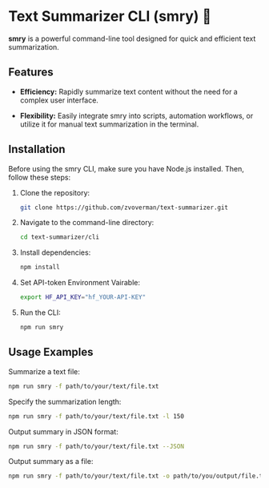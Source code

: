 # Text Summarizer CLI (smry) :leaves:

**smry** is a powerful command-line tool designed for quick and efficient text summarization. 

## Features

- **Efficiency:** Rapidly summarize text content without the need for a complex user interface.
  
- **Flexibility:** Easily integrate smry into scripts, automation workflows, or utilize it for manual text summarization in the terminal.

## Installation

Before using the smry CLI, make sure you have Node.js installed. Then, follow these steps:

1. Clone the repository:

    ```bash
    git clone https://github.com/zvoverman/text-summarizer.git
    ```

2. Navigate to the command-line directory:

    ```bash
    cd text-summarizer/cli
    ```

3. Install dependencies:

    ```bash
    npm install
    ```

4. Set API-token Environment Vairable:

    ```bash
    export HF_API_KEY="hf_YOUR-API-KEY"
    ```

4. Run the CLI:

    ```bash
    npm run smry
    ```

## Usage Examples

Summarize a text file:

```bash
npm run smry -f path/to/your/text/file.txt
```

Specify the summarization length:

```bash
npm run smry -f path/to/your/text/file.txt -l 150
```

Output summary in JSON format:

```bash
npm run smry -f path/to/your/text/file.txt --JSON
```

Output summary as a file:

```bash
npm run smry -f path/to/your/text/file.txt -o path/to/you/output/file.txt
```